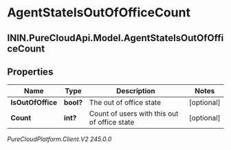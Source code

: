 # AgentStateIsOutOfOfficeCount

## ININ.PureCloudApi.Model.AgentStateIsOutOfOfficeCount

## Properties

|Name | Type | Description | Notes|
|------------ | ------------- | ------------- | -------------|
| **IsOutOfOffice** | **bool?** | The out of office state | [optional] |
| **Count** | **int?** | Count of users with this out of office state | [optional] |



_PureCloudPlatform.Client.V2 245.0.0_
